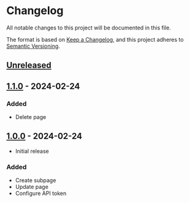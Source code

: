 # Changelog

All notable changes to this project will be documented in this file.

The format is based on [Keep a Changelog](https://keepachangelog.com/en/1.0.0/),
and this project adheres to [Semantic Versioning](https://semver.org/spec/v2.0.0.html).

## [Unreleased]

## [1.1.0] - 2024-02-24

### Added

- Delete page

## [1.0.0] - 2024-02-24

- Initial release

### Added

- Create subpage
- Update page
- Configure API token

[unreleased]: https://github.com/ducminh-phan/coda-extension/compare/v1.1.0...master
[1.1.0]: https://github.com/ducminh-phan/coda-extension/releases/tag/v1.1.0
[1.0.0]: https://github.com/ducminh-phan/coda-extension/releases/tag/v1.0.0
